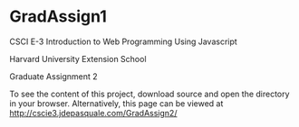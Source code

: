 # GradAssign1

CSCI E-3 Introduction to Web Programming Using Javascript

Harvard University Extension School

Graduate Assignment 2

To see the content of this project, download source and open the directory in your browser.  Alternatively, this page can be viewed at http://cscie3.jdepasquale.com/GradAssign2/ 
